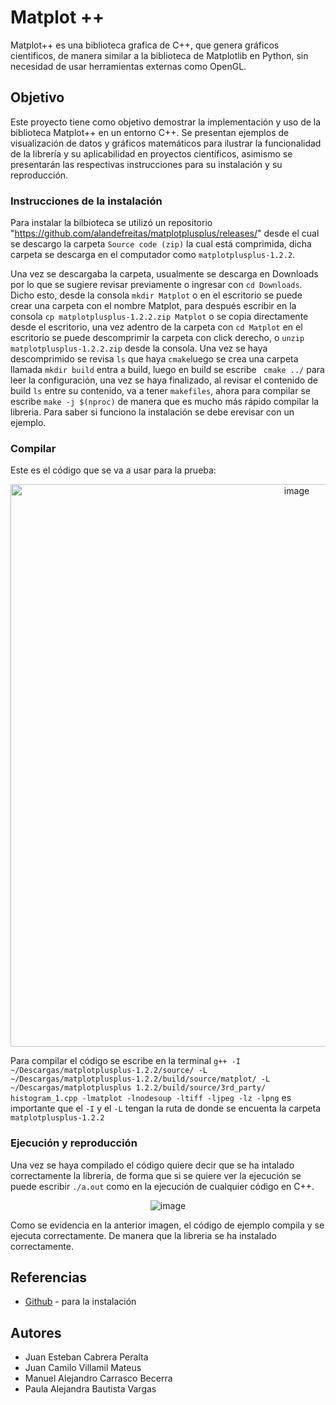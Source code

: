 # Matplot ++

Matplot++ es una biblioteca grafica de C++, que genera gráficos cientificos, de manera similar a la biblioteca de Matplotlib en Python, sin necesidad de usar herramientas externas como OpenGL.
## Objetivo

Este proyecto tiene como objetivo demostrar la implementación y uso de la biblioteca Matplot++ en un entorno C++. Se presentan ejemplos de visualización de datos y gráficos matemáticos para ilustrar la funcionalidad de la librería y su aplicabilidad en proyectos científicos, asimismo se presentarán las respectivas instrucciones para su instalación y su reproducción.

### Instrucciones de la instalación

Para instalar la bilbioteca se utilizó un repositorio "https://github.com/alandefreitas/matplotplusplus/releases/" desde el cual se descargo la carpeta ```Source code (zip)``` la cual está comprimida, dicha carpeta se descarga en el computador como ```matplotplusplus-1.2.2```.

Una vez se descargaba la carpeta, usualmente se descarga en Downloads por lo que se sugiere revisar previamente o ingresar con ```cd Downloads```. Dicho esto, desde la consola ```mkdir Matplot``` o en el escritorio se puede crear una carpeta con el nombre Matplot, para después escribir en la consola ```cp matplotplusplus-1.2.2.zip Matplot``` o se copia directamente desde el escritorio, una vez adentro de la carpeta con ```cd Matplot``` en el escritorio se puede descomprimir la carpeta con click derecho, o ```unzip matplotplusplus-1.2.2.zip``` desde la consola. 
Una vez se haya descomprimido se revisa ```ls``` que haya ```cmake```luego se crea una carpeta llamada ```mkdir build``` entra a build, luego en build se escribe ``` cmake ../``` para leer la configuración, una vez se haya finalizado, al revisar el contenido de build ```ls``` entre su contenido, va a tener ```makefiles```, ahora para compilar se escribe ```make -j $(nproc)``` de manera que es mucho más rápido compilar la libreria. Para saber si funciono la instalación se debe erevisar con un ejemplo.
### Compilar
Este es el código que se va a usar para la prueba:
<p align="center">
  <img src="https://github.com/user-attachments/assets/856188ef-1194-413b-bfe4-852208974818" alt="image" width="900">
</p>

Para compilar el código se escribe en la terminal  ```g++ -I ~/Descargas/matplotplusplus-1.2.2/source/ -L ~/Descargas/matplotplusplus-1.2.2/build/source/matplot/ -L ~/Descargas/matplotplusplus 1.2.2/build/source/3rd_party/ histogram_1.cpp -lmatplot -lnodesoup -ltiff -ljpeg -lz -lpng``` es importante que el ```-I``` y el ```-L``` tengan la ruta de donde se encuenta la carpeta ```matplotplusplus-1.2.2```        
### Ejecución y reproducción

Una vez se haya compilado el código quiere decir que se ha intalado correctamente la libreria, de forma que si se quiere ver la ejecución se puede escribir ```./a.out``` como en la ejecución de cualquier código en C++. 
<p align="center">
  <img src="https://github.com/user-attachments/assets/bb61b48e-cc13-47fc-b7fb-83e8cc6c3c67" alt="image">
</p>

Como se evidencia en la anterior imagen, el código de ejemplo compila y se ejecuta correctamente. De manera que la libreria se ha instalado correctamente. 

## Referencias

* [Github](https://github.com/alandefreitas/matplotplusplus/releases/) - para la instalación

## Autores

* Juan Esteban Cabrera Peralta
* Juan Camilo Villamil Mateus
* Manuel Alejandro Carrasco Becerra  
* Paula Alejandra Bautista Vargas
